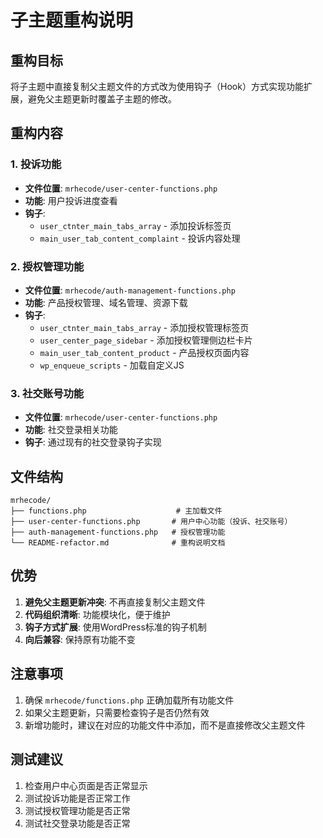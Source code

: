 # 子主题重构说明

## 重构目标
将子主题中直接复制父主题文件的方式改为使用钩子（Hook）方式实现功能扩展，避免父主题更新时覆盖子主题的修改。

## 重构内容

### 1. 投诉功能
- **文件位置**: `mrhecode/user-center-functions.php`
- **功能**: 用户投诉进度查看
- **钩子**: 
  - `user_ctnter_main_tabs_array` - 添加投诉标签页
  - `main_user_tab_content_complaint` - 投诉内容处理

### 2. 授权管理功能
- **文件位置**: `mrhecode/auth-management-functions.php`
- **功能**: 产品授权管理、域名管理、资源下载
- **钩子**:
  - `user_ctnter_main_tabs_array` - 添加授权管理标签页
  - `user_center_page_sidebar` - 添加授权管理侧边栏卡片
  - `main_user_tab_content_product` - 产品授权页面内容
  - `wp_enqueue_scripts` - 加载自定义JS

### 3. 社交账号功能
- **文件位置**: `mrhecode/user-center-functions.php`
- **功能**: 社交登录相关功能
- **钩子**: 通过现有的社交登录钩子实现

## 文件结构

```
mrhecode/
├── functions.php                    # 主加载文件
├── user-center-functions.php       # 用户中心功能（投诉、社交账号）
├── auth-management-functions.php   # 授权管理功能
└── README-refactor.md              # 重构说明文档
```

## 优势

1. **避免父主题更新冲突**: 不再直接复制父主题文件
2. **代码组织清晰**: 功能模块化，便于维护
3. **钩子方式扩展**: 使用WordPress标准的钩子机制
4. **向后兼容**: 保持原有功能不变

## 注意事项

1. 确保 `mrhecode/functions.php` 正确加载所有功能文件
2. 如果父主题更新，只需要检查钩子是否仍然有效
3. 新增功能时，建议在对应的功能文件中添加，而不是直接修改父主题文件

## 测试建议

1. 检查用户中心页面是否正常显示
2. 测试投诉功能是否正常工作
3. 测试授权管理功能是否正常
4. 测试社交登录功能是否正常
